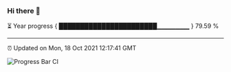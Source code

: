 ### Hi there 👋

⏳ Year progress { ███████████████████████▁▁▁▁▁▁▁ } 79.59 %

---

⏰ Updated on Mon, 18 Oct 2021 12:17:41 GMT

![Progress Bar CI](https://github.com/liununu/liununu/workflows/Progress%20Bar%20CI/badge.svg)

